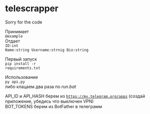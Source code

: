 # telescrapper
Sorry for the code

Принимает<br/>
<code>@example</code><br/>
Отдает</br>
<code>ID:int Name:string Username:strnig Bio:string</code><br/>

Первый запуск <br/>
<code>pip install -r requirements.txt</code><br/>
  
Использование <br/>
<code>py api.py</code><br/>
либо клацаем два раза по <i>run.bat</i> <br/>

API_ID и API_HASH берем из <code>https://my.telegram.org/apps</code> (создай приложение, убедись что выключен VPN)<br/>
BOT_TOKENS берем из BotFather в телеграмм

